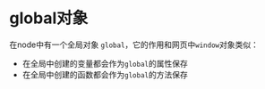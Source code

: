 # global对象

在node中有一个全局对象 `global`，它的作用和网页中`window`对象类似：

- 在全局中创建的变量都会作为`global`的属性保存
- 在全局中创建的函数都会作为`global`的方法保存


